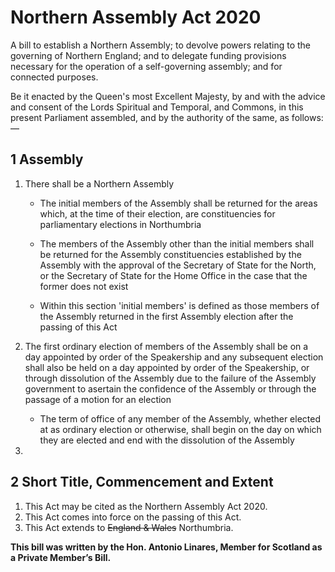 # Northern Assembly Act 2020

A bill to establish a Northern Assembly; to devolve powers relating to the governing of Northern England; and to delegate funding provisions necessary for the operation of a self-governing assembly; and for connected purposes.

Be it enacted by the Queen's most Excellent Majesty, by and with the advice and consent of the Lords Spiritual and Temporal, and Commons, in this present Parliament assembled, and by the authority of the same, as follows:—

## 1 Assembly

1. There shall be a Northern Assembly
    * The initial members of the Assembly shall be returned for the areas which, at the time of their election, are constituencies for parliamentary elections in Northumbria

    * The members of the Assembly other than the initial members shall be returned for the Assembly constituencies established by the Assembly with the approval of the Secretary of State for the North, or the Secretary of State for the Home Office in the case that the former does not exist

    * Within this section 'initial members' is defined as those members of the Assembly returned in the first Assembly election after the passing of this Act

2. The first ordinary election of members of the Assembly shall be on a day appointed by order of the Speakership and any subsequent election shall also be held on a day appointed by order of the Speakership, or through dissolution of the Assembly due to the failure of the Assembly government to asertain the confidence of the Assembly or through the passage of a motion for an election

    * The term of office of any member of the Assembly, whether elected at as ordinary election or otherwise, shall begin on the day on which they are elected and end with the dissolution of the Assembly

3. 







## 2 Short Title, Commencement and Extent

1. This Act may be cited as the Northern Assembly Act 2020.
2. This Act comes into force on the passing of this Act.
3. This Act extends to ~~England & Wales~~ Northumbria.

**This bill was written by the Hon. Antonio Linares, Member for Scotland as a Private Member’s Bill.**
